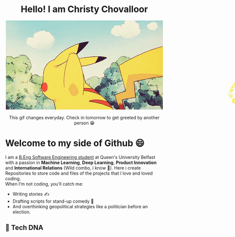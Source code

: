 <h1 align='center'>Hello! I am Christy Chovalloor</h1> 

<!-- DAILY_GIF_START -->
<p align='center'>
  <img src="hello-gifs/today.gif" alt="Daily Hello GIF" />
</p>
<p align='center'>This gif changes everyday. Check in tomorrow to get greeted by another person 😁</p>
<!-- DAILY_GIF_END -->

# Welcome to my side of Github 😄
I am a [B.Eng Software Engineering student](https://www.qub.ac.uk/courses/undergraduate/software-engineering-placement-beng-g604/) at Queen's University Belfast with a passion in **Machine Learning**, **Deep Learning**, **Product Innovation** and **International Relations** (Wild combo, i know 👀). Here i create Repositories to store code and files of the projects that I love and loved coding.
<br>
When I’m not coding, you’ll catch me:
- Writing stories ✍️
- Drafting scripts for stand-up comedy 🎤
- And overthinking geopolitical strategies like a politician before an election.
## 🧬 Tech DNA

<p align="center">
  <svg width="100%" height="150">
    <defs>
      <path id="dnaPath" d="M0,75 Q50,0 100,75 T200,75 T300,75 T400,75 T500,75 T600,75 T700,75 T800,75 T900,75 T1000,75" fill="none" />
    </defs>
    <!-- JavaScript -->
    <text font-size="18" fill="#f7df1e">
      <textPath href="#dnaPath" startOffset="0%">
        🟡 JavaScript 🟡 Node.js 🟢 React 🔵
      </textPath>
    </text>
    <!-- Java -->
    <text font-size="18" fill="#007396">
      <textPath href="#dnaPath" startOffset="25%">
        ☕ Java ☕ Spring Boot 🌿
      </textPath>
    </text>
    <!-- Assembly -->
    <text font-size="18" fill="#aaa">
      <textPath href="#dnaPath" startOffset="50%">
        ⚙️ Assembly ⚙️ x86 🧠
      </textPath>
    </text>
    <animateTransform attributeName="transform"
      type="rotate"
      from="0 500 75"
      to="360 500 75"
      dur="10s"
      repeatCount="indefinite"/>
  </svg>
</p>
